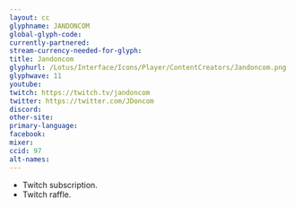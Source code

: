 ```yaml
---
layout: cc
glyphname: JANDONCOM
global-glyph-code:
currently-partnered:
stream-currency-needed-for-glyph:
title: Jandoncom
glyphurl: /Lotus/Interface/Icons/Player/ContentCreators/Jandoncom.png
glyphwave: 11
youtube:
twitch: https://twitch.tv/jandoncom
twitter: https://twitter.com/JDoncom
discord:
other-site:
primary-language:
facebook:
mixer:
ccid: 97
alt-names:
---
```

* Twitch subscription.
* Twitch raffle.
